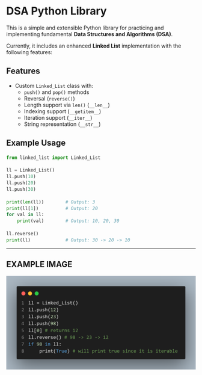 # DSA Python Library

This is a simple and extensible Python library for practicing and implementing fundamental **Data Structures and Algorithms (DSA)**.

Currently, it includes an enhanced **Linked List** implementation with the following features:

## Features

- Custom `Linked_List` class with:
  - `push()` and `pop()` methods
  - Reversal (`reverse()`)
  - Length support via `len()` (`__len__`)
  - Indexing support (`__getitem__`)
  - Iteration support (`__iter__`)
  - String representation (`__str__`)

## Example Usage

```python
from linked_list import Linked_List

ll = Linked_List()
ll.push(10)
ll.push(20)
ll.push(30)

print(len(ll))        # Output: 3
print(ll[1])          # Output: 20
for val in ll:
    print(val)        # Output: 10, 20, 30

ll.reverse()
print(ll)             # Output: 30 -> 20 -> 10
```

---

## EXAMPLE IMAGE

![screenshot](imgs/code.png)
